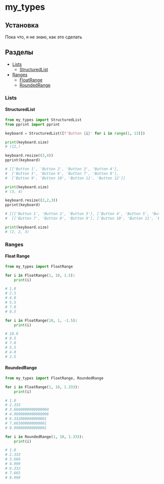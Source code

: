 # my_types

## Установка
Пока что, я не знаю, как это сделать

## Разделы
- [Lists](https://github.com/Masynchin/my-types-python#Lists)
  - [StructuredList](https://github.com/Masynchin/my-types-python#StructuredList)
- [Ranges](https://github.com/Masynchin/my-types-python#StructuredRanges)
  - [FloatRange](https://github.com/Masynchin/my-types-python#FloatRange)
  - [RoundedRange](https://github.com/Masynchin/my-types-python#RoundedRange)

### Lists
#### StructuredList
```python
from my_types import StructuredList
from pprint import pprint

keyboard = StructuredList([f'Button {i}' for i in range(1, 13)])

print(keyboard.size)
# (12,)

keyboard.resize((3,4))
pprint(keyboard)

# [['Button 1', 'Button 2', 'Button 3', 'Button 4'],
#  ['Button 5', 'Button 6', 'Button 7', 'Button 8'],
#  ['Button 9', 'Button 10', 'Button 11', 'Button 12']]

print(keyboard.size)
# (3, 4)

keyboard.resize((2,2,3))
pprint(keyboard)

# [[['Button 1', 'Button 2', 'Button 3'], ['Button 4', 'Button 5', 'Button 6']],
#  [['Button 7', 'Button 8', 'Button 9'], ['Button 10', 'Button 11', 'Button 12']]]

print(keyboard.size)
# (2, 2, 3)
```
### Ranges
#### Float Range
```python
from my_types import FloatRange

for i in FloatRange(1, 10, 1.5):
	print(i)

# 1.0
# 2.5
# 4.0
# 5.5
# 7.0
# 8.5

for i in FloatRange(10, 1, -1.5):
	print(i)

# 10.0
# 8.5
# 7.0
# 5.5
# 4.0
# 2.5
```

#### RoundedRange
```python
from my_types import FloatRange, RoundedRange

for i in FloatRange(1, 10, 1.333):
	print(i)

# 1.0
# 2.333
# 3.6660000000000004
# 4.9990000000000006
# 6.332000000000001
# 7.665000000000001
# 8.998000000000001

for i in RoundedRange(1, 10, 1.333):
	print(i)

# 1.0
# 2.333
# 3.666
# 4.999
# 6.332
# 7.665
# 8.998
```
